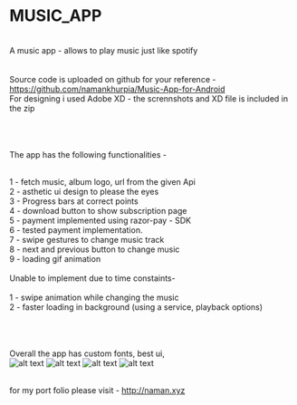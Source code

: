 # MUSIC_APP<br>
<br>A music app  - allows to play music just like spotify
<br>
<br>
<br>Source code is uploaded on github for your reference - https://github.com/namankhurpia/Music-App-for-Android
<br>For designing i used Adobe XD - the scrennshots and XD file is included in the zip


<br><br>
<br>The app has the following functionalities - 

<br>1 - fetch music, album logo, url from the given Api
<br>2 - asthetic ui design to please the eyes
<br>3 - Progress bars at correct points
<br>4 - download button to show subscription page
<br>5 - payment implemented using razor-pay - SDK
<br>6 - tested payment implementation.
<br>7 - swipe gestures to change music track
<br>8 - next and previous button to change music
<br>9 - loading gif animation
<br>
<br>Unable to implement due to time constaints-
<br>
<br>1 - swipe animation while changing the music
<br>2 - faster loading in background (using a service, playback options)

<br><br>
<br>Overall the app has custom fonts, best ui, 
<br>
![alt text](https://raw.githubusercontent.com/namankhurpia/Cred_music_app/master/ui%20screens/splash%20%E2%80%93%207.png)
![alt text](https://raw.githubusercontent.com/namankhurpia/Cred_music_app/master/ui%20screens/splash%20%E2%80%93%208.png)
![alt text](https://raw.githubusercontent.com/namankhurpia/Cred_music_app/master/ui%20screens/splash%20%E2%80%93%209.png)
![alt text](https://raw.githubusercontent.com/namankhurpia/Cred_music_app/master/ui%20screens/splash%20%E2%80%93%2010.png)


<br>for my port folio please visit -  http://naman.xyz
<br>
